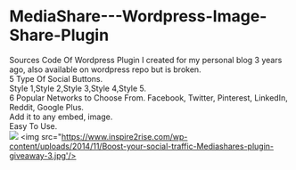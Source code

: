 # MediaShare---Wordpress-Image-Share-Plugin
Sources Code Of Wordpress Plugin I created for my personal blog 3 years ago, also available on wordpress repo but is broken.<br>
5 Type Of Social Buttons.<Br>
Style 1,Style 2,Style 3,Style 4,Style 5.<br>
6 Popular Networks to Choose From. Facebook, Twitter, Pinterest, LinkedIn, Reddit, Google Plus.<br>
Add it to any embed, image.<br>
Easy To Use.<br>
<img src="https://www.inspire2rise.com/wp-content/uploads/2014/11/Boost-your-social-traffic-Mediashares-plugin-giveaway-2.png"/>
<img src="https://www.inspire2rise.com/wp-content/uploads/2014/11/Boost-your-social-traffic-Mediashares-plugin-giveaway-3.jpg'/>
